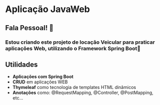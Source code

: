 # Aplicação JavaWeb
## Fala Pessoal! 👋
### Estou criando este projeto de locação Veicular para praticar aplicações Web, utilizando o Framework Spring Boot🍃
## Utilidades
- **Aplicações com Spring Boot**
- **CRUD** em aplicações WEB 
- **Thymeleaf** como tecnologia de templates HTML dinâmicos
- **Anotações** como: @RequestMapping, @Controller, @PostMapping, etc...

